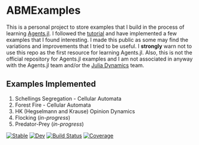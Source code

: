 # ABMExamples
This is a personal project to store examples that I build in the process of learning [Agents.jl](https://juliadynamics.github.io/Agents.jl/stable/). I followed the [tutorial](https://juliadynamics.github.io/Agents.jl/stable/tutorial/#Tutorial) and have implemented a few examples that I found interesting. I made this public as some may find the variations and improvements that I tried to be useful. I **strongly** warn not to use this repo as the first resource for learning Agents.jl. Also, this is not the official repository for Agents.jl examples and I am not associated in anyway with the Agents.jl team and/or the [Julia Dynamics](https://juliadynamics.github.io/JuliaDynamics/) team.

## Examples Implemented
1. Schellings Segregation - Cellular Automata
2. Forest Fire - Cellular Automata
3. HK (Hegselmann and Krause) Opinion Dynamics
4. Flocking (*in-progress*)
5. Predator-Prey (*in-progress*)

[![Stable](https://img.shields.io/badge/docs-stable-blue.svg)](https://codekomali.github.io/ABMExamples.jl/stable)
[![Dev](https://img.shields.io/badge/docs-dev-blue.svg)](https://codekomali.github.io/ABMExamples.jl/dev)
[![Build Status](https://github.com/codekomali/ABMExamples.jl/actions/workflows/CI.yml/badge.svg?branch=master)](https://github.com/codekomali/ABMExamples.jl/actions/workflows/CI.yml?query=branch%3Amaster)
[![Coverage](https://codecov.io/gh/codekomali/ABMExamples.jl/branch/master/graph/badge.svg)](https://codecov.io/gh/codekomali/ABMExamples.jl)
